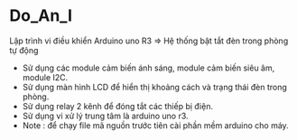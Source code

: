 # Do_An_I
Lập trình vi điều khiển Arduino uno R3 => Hệ thống bật tắt đèn trong phòng tự động
- Sử dụng các module cảm biến ánh sáng, module cảm biến siêu âm, module I2C.
- Sử dụng màn hình LCD để hiển thị khoảng cách và trạng thái đèn trong phòng.
- Sử dụng relay 2 kênh để đóng tắt các thiếp bị điện.
- Sử dụng vi xử lý trung tâm là arduino uno r3.
- Note : để chạy file mã nguồn trước tiên cài phần mềm arduino cho máy.
